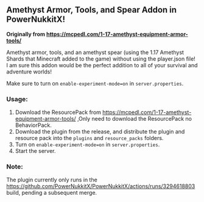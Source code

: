 ## Amethyst Armor, Tools, and Spear Addon in PowerNukkitX!

**Originally from https://mcpedl.com/1-17-amethyst-equipment-armor-tools/**

Amethyst armor, tools, and an amethyst spear (using the 1.17 Amethyst Shards that Minecraft added to the game) without
using the player.json file! I am sure this addon would be the perfect addition to all of your survival and adventure
worlds!

Make sure to turn on `enable-experiment-mode=on` in `server.properties`.

### Usage:

1. Download the ResourcePack from https://mcpedl.com/1-17-amethyst-equipment-armor-tools/ ,Only need to download the
   ResourcePack no BehaviorPack.
2. Download the plugin from the release, and distribute the plugin and resource pack into the `plugins`
   and `resource_packs` folders.
3. Turn on `enable-experiment-mode=on` in `server.properties`.
4. Start the server.

### Note:

The plugin currently only runs in the https://github.com/PowerNukkitX/PowerNukkitX/actions/runs/3294618803 build,
pending a subsequent merge.
